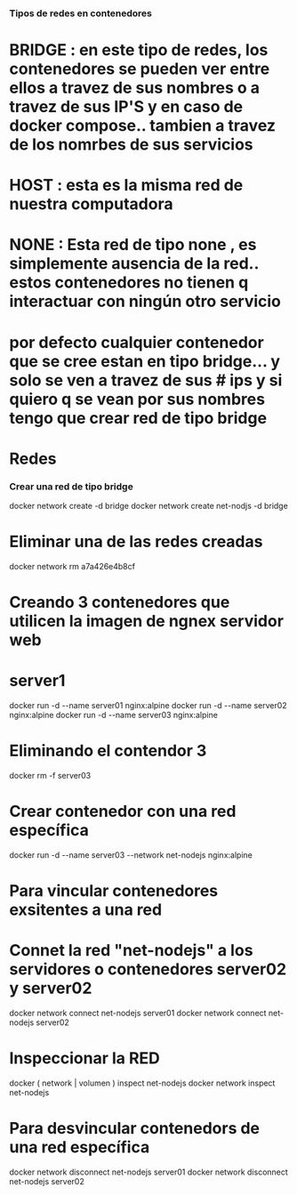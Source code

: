 ### Tipos de redes en contenedores

# BRIDGE : en este tipo de redes, los contenedores se pueden ver entre ellos a travez de sus nombres o a travez de sus IP'S y en caso de docker compose.. tambien a travez de los nomrbes de sus servicios

# HOST : esta es la misma red de nuestra computadora

# NONE :  Esta red de tipo none , es simplemente ausencia de la red.. estos contenedores no tienen q interactuar con ningún otro servicio


# por defecto cualquier contenedor que se cree estan en tipo bridge... y solo se ven a travez de sus # ips y si quiero q se vean por sus nombres tengo que crear red de tipo bridge

# Redes

### Crear una red de tipo bridge


docker network create <NOMBRE DE LA RED A CREAR> -d bridge
docker network create net-nodjs -d bridge

# Eliminar una de las redes creadas
docker network rm a7a426e4b8cf


# Creando 3 contenedores que utilicen la imagen de ngnex servidor web

# server1
docker run -d --name server01 nginx:alpine
docker run -d --name server02 nginx:alpine
docker run -d --name server03 nginx:alpine

# Eliminando el contendor 3
docker rm -f server03


# Crear contenedor con una red específica
docker run -d --name server03 --network net-nodejs nginx:alpine

# Para vincular contenedores exsitentes a una red 

# Connet la red "net-nodejs" a los servidores  o contenedores server02 y server02
docker network connect net-nodejs server01
docker network connect net-nodejs server02

# Inspeccionar la RED

docker ( network | volumen ) inspect net-nodejs
docker network inspect net-nodejs

# Para desvincular contenedors de una red específica
docker network disconnect net-nodejs server01
docker network disconnect net-nodejs server02

